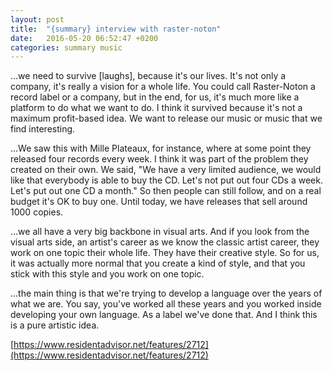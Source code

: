 ```yaml
---
layout: post
title:  "{summary} interview with raster-noton"
date:   2016-05-20 06:52:47 +0200
categories: summary music
---
```

...we need to survive [laughs], because it's our lives. It's not only a company, it's really a vision for a whole life. You could call Raster-Noton a record label or a company, but in the end, for us, it's much more like a platform to do what we want to do. I think it survived because it's not a maximum profit-based idea. We want to release our music or music that we find interesting. 

...We saw this with Mille Plateaux, for instance, where at some point they released four records every week. I think it was part of the problem they created on their own. We said, "We have a very limited audience, we would like that everybody is able to buy the CD. Let's not put out four CDs a week. Let's put out one CD a month." So then people can still follow, and on a real budget it's OK to buy one. Until today, we have releases that sell around 1000 copies. 

...we all have a very big backbone in visual arts. And if you look from the visual arts side, an artist's career as we know the classic artist career, they work on one topic their whole life. They have their creative style. So for us, it was actually more normal that you create a kind of style, and that you stick with this style and you work on one topic. 

...the main thing is that we're trying to develop a language over the years of what we are. You say, you've worked all these years and you worked inside developing your own language. As a label we've done that. And I think this is a pure artistic idea.

[https://www.residentadvisor.net/features/2712](https://www.residentadvisor.net/features/2712)